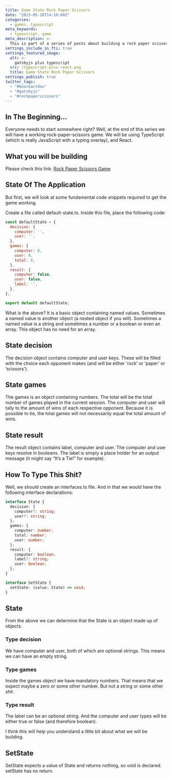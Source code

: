 ```yaml
---
title: Game State Rock Paper Scissors
date: "2023-05-26T14:16:00Z"
categories:
  - games, typescript
meta_keywords:
  - typescript, game
meta_description: >-
  This is part of a series of posts about building a rock paper scissors game in gatsbyjs.
settings_include_in_fti: true
settings_featured_image:
  alt: >-
    gatsbyjs plus typescript
  src: /typescript-plus-react.png
  title: Game State Rock Paper Scissors
settings_publish: true
twitter_tags:
  - "#beareactdev"
  - "#gatsbyjs"
  - "#rockpaperscissors"
---
```

## In The Beginning…

Everyone needs to start somewhere right? Well, at the end of this series we will have a working rock-paper-scissors game. We will be using TypeScript (which is really JavaScript with a typing overlay), and React.

## What you will be building

Please check this link: <a href="https://beareact.dev/games/rock-paper-scissors/" target="_blank">Rock Paper Scissors Game</a>

## State Of The Application

But first, we will look at some fundamental code snippets required to get the game working.

Create a file called default-state.ts. Inside this file, place the following code:

```javascript
const defaultState = {
  decision: {
    computer: '',
    user: '',
  },
  games: {
    computer: 0,
    user: 0,
    total: 0,
  },
  result: {
    computer: false,
    user: false,
    label: '',
  },
};

export default defaultState;
```

What is the above? It is a basic object containing named values. Sometimes a named value is another object (a nested object if you will). Sometimes a named value is a string and sometimes a number or a boolean or even an array. This object has no need for an array.

## State decision

The decision object contains computer and user keys. These will be filled with the choice each opponent makes (and will be either ‘rock’ or ‘paper’ or ‘scissors’).

## State games

The games is an object containing numbers. The total will be the total number of games played in the current session. The computer and user will tally to the amount of wins of each respective opponent. Because it is possible to tie, the total games will not necessarily equal the total amount of wins.


## State result

The result object contains label, computer and user. The computer and user keys resolve in booleans. The label is simply a place holder for an output message (it might say “It’s a Tie!” for example).

## How To Type This Shit?

Well, we should create an interfaces.ts file. And in that we would have the following interface declarations:

```typescript
interface State {
  decision: {
    computer?: string;
    user?: string;
  };
  games: {
    computer: number;
    total: number;
    user: number;
  };
  result: {
    computer: boolean;
    label?: string;
    user: boolean;
  };
}

interface SetState {
  setState: (value: State) => void;
}
```

## State

From the above we can determine that the State is an object made up of objects.

### Type decision

We have computer and user, both of which are optional strings. This means we can have an empty string.

### Type games

Inside the games object we have mandatory numbers. That means that we expect maybe a zero or some other number. But not a string or some other shit.

### Type result

The label can be an optional string. And the computer and user types will be either true or false (and therefore boolean).

I think this will help you understand a little bit about what we will be building.

## SetState

SetState expects a value of State and returns nothing, so void is declared. setState has no return.
